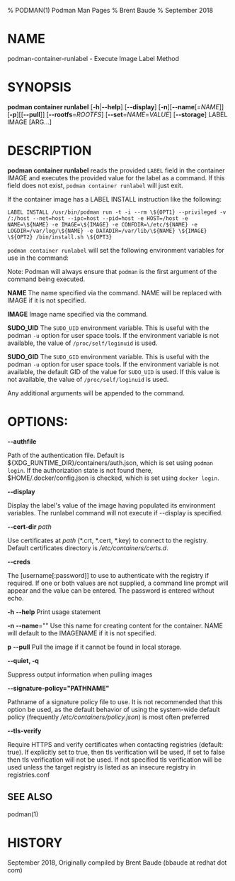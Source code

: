 % PODMAN(1) Podman Man Pages
% Brent Baude
% September 2018
# NAME
podman-container-runlabel - Execute Image Label Method

# SYNOPSIS
**podman container runlabel**
[**-h**|**--help**]
[**--display**]
[**-n**][**--name**[=*NAME*]]
[**-p**][[**--pull**]]
[**--rootfs**=*ROOTFS*]
[**--set**=*NAME*=*VALUE*]
[**--storage**]
LABEL IMAGE [ARG...]

# DESCRIPTION
**podman container runlabel** reads the provided `LABEL` field in the container
IMAGE and executes the provided value for the label as a command. If this field does not
exist, `podman container runlabel` will just exit.

If the container image has a LABEL INSTALL instruction like the following:

`LABEL INSTALL /usr/bin/podman run -t -i --rm \${OPT1} --privileged -v /:/host --net=host --ipc=host --pid=host -e HOST=/host -e NAME=\${NAME} -e IMAGE=\${IMAGE} -e CONFDIR=\/etc/${NAME} -e LOGDIR=/var/log/\${NAME} -e DATADIR=/var/lib/\${NAME} \${IMAGE} \${OPT2} /bin/install.sh \${OPT3}`

`podman container runlabel` will set the following environment variables for use in the command:

Note: Podman will always ensure that `podman` is the first argument of the command being executed.

**NAME**
The name specified via the command.  NAME will be replaced with IMAGE if it is not specified.

**IMAGE**
Image name specified via the command.

**SUDO_UID**
The `SUDO_UID` environment variable.  This is useful with the podman
`-u` option for user space tools.  If the environment variable is
not available, the value of `/proc/self/loginuid` is used.

**SUDO_GID**
The `SUDO_GID` environment variable.  This is useful with the podman
`-u` option for user space tools.  If the environment variable is
not available, the default GID of the value for `SUDO_UID` is used.
If this value is not available, the value of `/proc/self/loginuid`
is used.

Any additional arguments will be appended to the command.

# OPTIONS:
**--authfile**

Path of the authentication file. Default is ${XDG_RUNTIME\_DIR}/containers/auth.json, which is set using `podman login`.
If the authorization state is not found there, $HOME/.docker/config.json is checked, which is set using `docker login`.

**--display**

Display the label's value of the image having populated its environment variables.
The runlabel command will not execute if --display is specified.

**--cert-dir** *path*

Use certificates at *path* (\*.crt, \*.cert, \*.key) to connect to the registry.
Default certificates directory is _/etc/containers/certs.d_.

**--creds**

The [username[:password]] to use to authenticate with the registry if required.
If one or both values are not supplied, a command line prompt will appear and the
value can be entered.  The password is entered without echo.

**-h** **--help**
Print usage statement

**-n** **--name**=""
 Use this name for creating content for the container. NAME will default to the IMAGENAME if it is not specified.

**p** **--pull**
 Pull the image if it cannot be found in local storage.

**--quiet, -q**

Suppress output information when pulling images

**--signature-policy="PATHNAME"**

Pathname of a signature policy file to use.  It is not recommended that this
option be used, as the default behavior of using the system-wide default policy
(frequently */etc/containers/policy.json*) is most often preferred

**--tls-verify**

Require HTTPS and verify certificates when contacting registries (default: true). If explicitly set to true,
then tls verification will be used, If set to false then tls verification will not be used. If not specified
tls verification will be used unless the target registry is listed as an insecure registry in registries.conf

## SEE ALSO
podman(1)

# HISTORY
September 2018, Originally compiled by Brent Baude (bbaude at redhat dot com)
